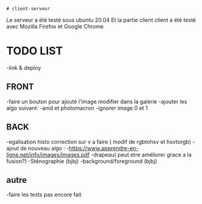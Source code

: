     # client-serveur
Le serveur a été testé sous ubuntu 20.04
Et la partie client client a été testé avec Mozilla Firefox et Google Chrome 

# TODO LIST
-link & deploy
## FRONT
-faire un bouton pour ajouté l'image modifier dans la galerie
-ajouter les algo suivant:
    -anid et photomacron
-ignorer image 0 et 1




## BACK   
-egalisation histo correction sur v a faire ( modif de rgbtohsv et hsvtorgb)
-ajout de nouveau algo : 
    -https://www.apprendre-en-ligne.net/info/images/images.pdf
    -drapeau( peut etre améliorer grace a la fusion?)
    -Sténographie (bjbj)
    -background/foreground (bjbj)
## autre
-faire les tests pas encore fait